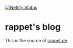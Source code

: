 [![Netlify Status](https://api.netlify.com/api/v1/badges/e77a26cd-6ce8-4623-80dd-f14113409752/deploy-status)](https://app.netlify.com/sites/romantic-wiles-9776b9/deploys)

# rappet's blog

This is the source of [rappet.de](https://rappet.de).
